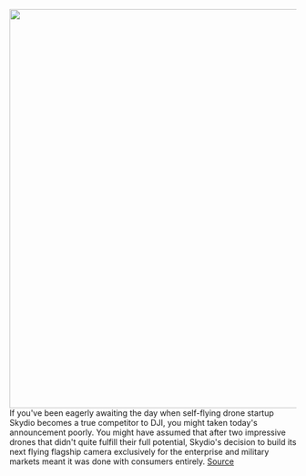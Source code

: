 <img src='https://cdn.vox-cdn.com/thumbor/mbDMfbPE2cBDKP4lwJFprm9t7EA=/0x0:2000x1000/1200x800/filters:focal(840x340:1160x660)/cdn.vox-cdn.com/uploads/chorus_image/image/67053178/Skydio_X2_commercial_drone.0.jpg' width='700px' /><br/>
If you've been eagerly awaiting the day when self-flying drone startup Skydio becomes a true competitor to DJI, you might taken today's announcement poorly. You might have assumed that after two impressive drones that didn't quite fulfill their full potential, Skydio's decision to build its next flying flagship camera exclusively for the enterprise and military markets meant it was done with consumers entirely.
<a href='https://www.theverge.com/2020/7/13/21323448/skydio-x2-consumer-military-enterprise-ceo-adam-bry'> Source <a/>